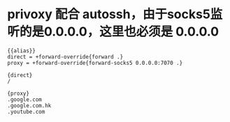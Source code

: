 # privoxy 配合 autossh，由于socks5监听的是0.0.0.0，这里也必须是 0.0.0.0

```
{{alias}}
direct = +forward-override{forward .}
proxy = +forward-override{forward-socks5 0.0.0.0:7070 .}

{direct}
/

{proxy}
.google.com
.google.com.hk
.youtube.com
```